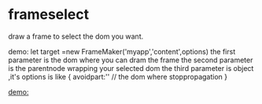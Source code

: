 # frameselect

draw a frame to select the dom you want.

demo: let target =new FrameMaker('myapp','content',options)
the first parameter is the dom where you can dram the frame
the second parameter is the parentnode wrapping your selected dom
the third parameter is object ,it's options is like {
  avoidpart:'' // the dom where stoppropagation
}

[demo:](https://nzy19940403.github.io/frameselect/gyy.html)
